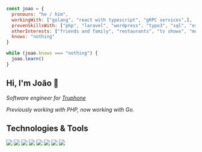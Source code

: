 ```javascript
const joao = {
  pronouns: "he / him",
  workingWith: ["golang", "react with typescript", "gRPC services",],
  provenSkillsWith: ["php", "laravel", "wordpress", "typo3", "sql", "es6", "css", "rest",],
  otherInterests: ["friends and family", "restaurants", "tv shows", "movies", "music"],
  knows: "nothing"
}

while (joao.knows === "nothing") {
  joao.learn()
}
```

## Hi, I'm João :wave:

*Software engineer for [Truphone](https://www.truphone.com/)*

*Previously working with PHP, now working with Go.*

## Technologies & Tools
![](https://img.shields.io/badge/OS-Linux-informational?style=flat&logo=linux&logoColor=white&color=6cb6ff)
![](https://img.shields.io/badge/Code-TypeScript-informational?style=flat&logo=typescript&logoColor=white&color=6cb6ff)
![](https://img.shields.io/badge/Code-Golang-informational?style=flat&logo=go&logoColor=white&color=6cb6ff)
![](https://img.shields.io/badge/Code-React-informational?style=flat&logo=react&logoColor=white&color=6cb6ff)
![](https://img.shields.io/badge/Shell-Bash-informational?style=flat&logo=gnu-bash&logoColor=white&color=6cb6ff)
![](https://img.shields.io/badge/Tools-PostgreSQL-informational?style=flat&logo=postgresql&logoColor=white&color=6cb6ff)
![](https://img.shields.io/badge/Tools-Docker-informational?style=flat&logo=docker&logoColor=white&color=6cb6ff)
![](https://img.shields.io/badge/Tools-Kubernetes-informational?style=flat&logo=kubernetes&logoColor=white&color=6cb6ff)
